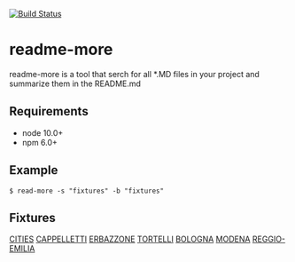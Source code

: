 [![Build Status](https://travis-ci.org/silversonicaxel/readme-more.svg?branch=master)](https://travis-ci.org/silversonicaxel/readme-more)

# readme-more
readme-more is a tool that serch for all *.MD files in your project and summarize them in the README.md


## Requirements
* node 10.0+
* npm 6.0+


## Example

```
$ read-more -s "fixtures" -b "fixtures"
```

## Fixtures
[CITIES](fixtures/CITIES.md)
[CAPPELLETTI](fixtures/food/CAPPELLETTI.md)
[ERBAZZONE](fixtures/food/ERBAZZONE.md)
[TORTELLI](fixtures/food/TORTELLI.md)
[BOLOGNA](fixtures/maps/BOLOGNA.md)
[MODENA](fixtures/maps/MODENA.md)
[REGGIO-EMILIA](fixtures/maps/REGGIO-EMILIA.md)

